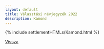 ```yaml
---
layout: default
title: Választási névjegyzék 2022
description: Kamond
---
```


{% include settlementHTMLs/Kamond.html %}

[Vissza](../)